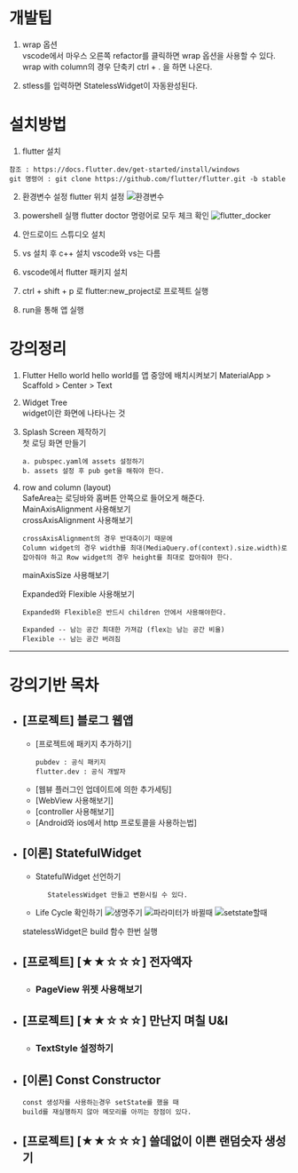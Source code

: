 # 개발팁

1. wrap 옵션  
   vscode에서 마우스 오른쪽 refactor를 클릭하면 wrap 옵션을 사용할 수 있다.  
   wrap with column의 경우 단축키 ctrl + . 을 하면 나온다.

2. stless를 입력하면 StatelessWidget이 자동완성된다.

# 설치방법

1. flutter 설치

```
참조 : https://docs.flutter.dev/get-started/install/windows
git 명령어 : git clone https://github.com/flutter/flutter.git -b stable
```

2. 환경변수 설정
   flutter 위치 설정
   ![환경변수](https://user-images.githubusercontent.com/23464811/210232033-e08d82b5-05ec-4201-9b4e-9d947bcf13e8.png)

3. powershell 실행
   flutter doctor 명령어로 모두 체크 확인
   ![flutter_docker](https://user-images.githubusercontent.com/23464811/210232386-b1d59461-fb33-41a8-bb00-8ef3a93a7abe.png)

4. 안드로이드 스튜디오 설치

5. vs 설치 후 c++ 설치
   vscode와 vs는 다름

6. vscode에서 flutter 패키지 설치

7. ctrl + shift + p 로 flutter:new_project로 프로젝트 실행

8. run을 통해 앱 실행

# 강의정리

1. Flutter Hello world
   hello world를 앱 중앙에 배치시켜보기
   MaterialApp > Scaffold > Center > Text

2. Widget Tree  
   widget이란 화면에 나타나는 것

3. Splash Screen 제작하기  
   첫 로딩 화면 만들기

    ```
    a. pubspec.yaml에 assets 설정하기
    b. assets 설정 후 pub get을 해줘야 한다.
    ```

4. row and column (layout)  
   SafeArea는 로딩바와 홈버튼 안쪽으로 들어오게 해준다.  
   MainAxisAlignment 사용해보기  
   crossAxisAlignment 사용해보기

    ```
    crossAxisAlignment의 경우 반대축이기 때문에
    Column widget의 경우 width를 최대(MediaQuery.of(context).size.width)로 잡아줘야 하고 Row widget의 경우 height를 최대로 잡아줘야 한다.
    ```

    mainAxisSize 사용해보기

    Expanded와 Flexible 사용해보기

    ```
    Expanded와 Flexible은 반드시 children 안에서 사용해야한다.

    Expanded -- 남는 공간 최대한 가져감 (flex는 남는 공간 비율)
    Flexible -- 남는 공간 버려짐
    ```

---

# 강의기반 목차

-   ## [프로젝트] 블로그 웹앱

    -   [프로젝트에 패키지 추가하기]
        ```
        pubdev : 공식 패키지
        flutter.dev : 공식 개발자
        ```
    -   [웹뷰 플러그인 업데이트에 의한 추가세팅]
    -   [WebView 사용해보기]
    -   [controller 사용해보기]
    -   [Android와 ios에서 http 프로토콜을 사용하는법]

-   ## [이론] StatefulWidget

    -   StatefulWidget 선언하기
        ```stful 자동완성
           StatelessWidget 만들고 변환시킬 수 있다.
        ```
    -   Life Cycle 확인하기
        ![생명주기](https://user-images.githubusercontent.com/23464811/211132656-c37c1271-da10-4f27-ba48-4e599fb7c274.JPG)
        ![파라미터가 바뀔때](https://user-images.githubusercontent.com/23464811/211132663-fa485f19-53c8-45b2-be68-1c860b55f5f9.JPG)
        ![setstate할때](https://user-images.githubusercontent.com/23464811/211132668-2a86c776-e302-42f8-8062-e33d9f0b847f.JPG)

    statelessWidget은 build 함수 한번 실행

-   ## [프로젝트] [★★☆☆☆] 전자액자

    -   ### PageView 위젯 사용해보기

-   ## [프로젝트] [★★☆☆☆] 만난지 며칠 U&I

    -   ### TextStyle 설정하기

-   ## [이론] Const Constructor

    ```
    const 생성자를 사용하는경우 setState를 했을 때
    build를 재실행하지 않아 메모리를 아끼는 장점이 있다.
    ```

-   ## [프로젝트] [★★☆☆☆] 쓸데없이 이쁜 랜덤숫자 생성기
